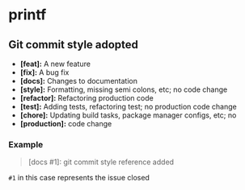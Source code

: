 # printf

## Git commit style adopted

- **[feat]:** A new feature
- **[fix]:** A bug fix
- **[docs]:** Changes to documentation
- **[style]:** Formatting, missing semi colons, etc; no code change
- **[refactor]:** Refactoring production code
- **[test]:** Adding tests, refactoring test; no production code change
- **[chore]:** Updating build tasks, package manager configs, etc; no
- **[production]:** code change

### Example

> [docs #1]: git commit style reference added

``#1`` in this case represents the issue closed
